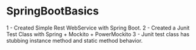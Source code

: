 # SpringBootBasics

1 - Created Simple Rest WebService with Spring Boot.
2 - Created a Junit Test Class with Spring + Mockito + PowerMockito 
3 - Junit test class has stubbing instance method and static method behavior.
